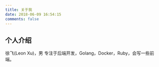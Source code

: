 ```yaml
---
title: 关于我
date: 2018-06-09 16:54:15
comments: false
---
```


## 个人介绍

徐飞(Leon Xu)，男
专注于后端开发，Golang，Docker，Ruby，会写一些前端。